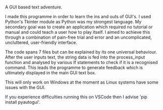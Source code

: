 A GUI based text adventure.

I made this programme in order to learn the ins and outs of GUI's. I used Python's Tkinter module as Python was my strongest language. My secondary goal was to create an application which required no tutorial or manual and could teach a user how to play itself. I aimed to achieve this through a combination of pain-free trial and error and an uncomplicated, uncluttered, user-friendly interface.

The code spans 7 files but can be explained by its one universal behaviour. After the user inputs text, the string data is fed into the process_input function and analysed by various If statements to check if it is a recognised command. This leads the programme to generate feedback which is ultimately displayed in the main GUI text box.

This will only work on Windows at the moment as Linux systems have some issues with the GUI.

If you experience difficulties running this on VSCode then I advise 'pip install pyautogui'.
